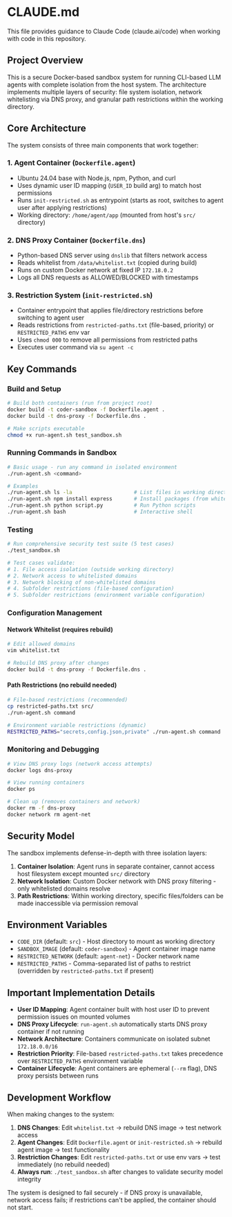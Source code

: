 # CLAUDE.md

This file provides guidance to Claude Code (claude.ai/code) when working with code in this repository.

## Project Overview

This is a secure Docker-based sandbox system for running CLI-based LLM agents with complete isolation from the host system. The architecture implements multiple layers of security: file system isolation, network whitelisting via DNS proxy, and granular path restrictions within the working directory.

## Core Architecture

The system consists of three main components that work together:

### 1. Agent Container (`Dockerfile.agent`)
- Ubuntu 24.04 base with Node.js, npm, Python, and curl
- Uses dynamic user ID mapping (`USER_ID` build arg) to match host permissions
- Runs `init-restricted.sh` as entrypoint (starts as root, switches to agent user after applying restrictions)
- Working directory: `/home/agent/app` (mounted from host's `src/` directory)

### 2. DNS Proxy Container (`Dockerfile.dns`)
- Python-based DNS server using `dnslib` that filters network access
- Reads whitelist from `/data/whitelist.txt` (copied during build)
- Runs on custom Docker network at fixed IP `172.18.0.2`
- Logs all DNS requests as ALLOWED/BLOCKED with timestamps

### 3. Restriction System (`init-restricted.sh`)
- Container entrypoint that applies file/directory restrictions before switching to agent user
- Reads restrictions from `restricted-paths.txt` (file-based, priority) or `RESTRICTED_PATHS` env var
- Uses `chmod 000` to remove all permissions from restricted paths
- Executes user command via `su agent -c`

## Key Commands

### Build and Setup
```bash
# Build both containers (run from project root)
docker build -t coder-sandbox -f Dockerfile.agent .
docker build -t dns-proxy -f Dockerfile.dns .

# Make scripts executable
chmod +x run-agent.sh test_sandbox.sh
```

### Running Commands in Sandbox
```bash
# Basic usage - run any command in isolated environment
./run-agent.sh <command>

# Examples
./run-agent.sh ls -la                    # List files in working directory
./run-agent.sh npm install express       # Install packages (from whitelisted registries)
./run-agent.sh python script.py          # Run Python scripts
./run-agent.sh bash                      # Interactive shell
```

### Testing
```bash
# Run comprehensive security test suite (5 test cases)
./test_sandbox.sh

# Test cases validate:
# 1. File access isolation (outside working directory)
# 2. Network access to whitelisted domains  
# 3. Network blocking of non-whitelisted domains
# 4. Subfolder restrictions (file-based configuration)
# 5. Subfolder restrictions (environment variable configuration)
```

### Configuration Management

#### Network Whitelist (requires rebuild)
```bash
# Edit allowed domains
vim whitelist.txt

# Rebuild DNS proxy after changes
docker build -t dns-proxy -f Dockerfile.dns .
```

#### Path Restrictions (no rebuild needed)
```bash
# File-based restrictions (recommended)
cp restricted-paths.txt src/
./run-agent.sh command

# Environment variable restrictions (dynamic)
RESTRICTED_PATHS="secrets,config.json,private" ./run-agent.sh command
```

### Monitoring and Debugging
```bash
# View DNS proxy logs (network access attempts)
docker logs dns-proxy

# View running containers
docker ps

# Clean up (removes containers and network)
docker rm -f dns-proxy
docker network rm agent-net
```

## Security Model

The sandbox implements defense-in-depth with three isolation layers:

1. **Container Isolation**: Agent runs in separate container, cannot access host filesystem except mounted `src/` directory
2. **Network Isolation**: Custom Docker network with DNS proxy filtering - only whitelisted domains resolve
3. **Path Restrictions**: Within working directory, specific files/folders can be made inaccessible via permission removal

## Environment Variables

- `CODE_DIR` (default: `src`) - Host directory to mount as working directory
- `SANDBOX_IMAGE` (default: `coder-sandbox`) - Agent container image name  
- `RESTRICTED_NETWORK` (default: `agent-net`) - Docker network name
- `RESTRICTED_PATHS` - Comma-separated list of paths to restrict (overridden by `restricted-paths.txt` if present)

## Important Implementation Details

- **User ID Mapping**: Agent container built with host user ID to prevent permission issues on mounted volumes
- **DNS Proxy Lifecycle**: `run-agent.sh` automatically starts DNS proxy container if not running
- **Network Architecture**: Containers communicate on isolated subnet `172.18.0.0/16`
- **Restriction Priority**: File-based `restricted-paths.txt` takes precedence over `RESTRICTED_PATHS` environment variable
- **Container Lifecycle**: Agent containers are ephemeral (`--rm` flag), DNS proxy persists between runs

## Development Workflow

When making changes to the system:

1. **DNS Changes**: Edit `whitelist.txt` → rebuild DNS image → test network access
2. **Agent Changes**: Edit `Dockerfile.agent` or `init-restricted.sh` → rebuild agent image → test functionality  
3. **Restriction Changes**: Edit `restricted-paths.txt` or use env vars → test immediately (no rebuild needed)
4. **Always run**: `./test_sandbox.sh` after changes to validate security model integrity

The system is designed to fail securely - if DNS proxy is unavailable, network access fails; if restrictions can't be applied, the container should not start.